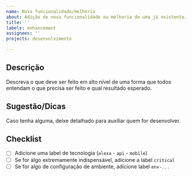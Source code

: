 ```yaml
---
name: Nova funcionalidade/melhoria
about: Adição de nova funcionalidade ou melhoria de uma já existente.
title: ''
labels: enhancement
assignees: ''
projects: desenvolvimento

---
```


## Descrição

Descreva o que deve ser feito em alto nível de uma forma que todos entendam o que precisa ser feito e qual resultado esperado.

## Sugestão/Dicas

Caso tenha alguma, deixe detalhado para auxiliar quem for desenvolver.

## Checklist

- [ ] Adicione uma label de tecnologia (`alexa` - `api` - `mobile`)
- [ ] Se for algo extremamente indispensável, adicione a label `critical`
- [ ] Se for algo de configuração de ambiente, adicione label `env-...`
